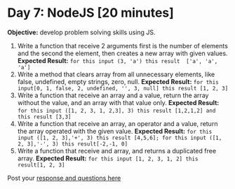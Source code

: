 # Day 7: NodeJS [20 minutes]


**Objective:** develop problem solving skills using JS.


1. Write a function that receive 2 arguments first is the number of elements and the second the element, then creates a new array with given values.
**Expected Result:** `for this input (3, 'a') this result  ['a', 'a', 'a']`
2. Write a method that clears array from all unnecessary elements, like false, undefined, empty strings, zero, null.
**Expected Result:** `for this input[0, 1, false, 2, undefined, '', 3, null] this result [1, 2, 3]`
3. Write a function that receive an array and a value, return the array without the value, and an array with  that value only.
**Expected Result:**  `for this input ([1, 2, 3, 1, 2,3], 3) this result [1,2,1,2] and this result [3,3]`
4. Write a function that receive an array, an operator and a value, return the array operated with the given value.
 **Expected Result:**  `for this input ([1, 2, 3],'+', 3) this result [4,5,6]; for this input ([1, 2, 3],'-', 3) this result[-2,-1, 0]`
5. Write a function that receive and array, and returns a duplicated free array.
**Expected Result:** `for this input [1, 2, 3, 1, 2] this result[1, 2, 3]`

Post your [response and questions here](https://foro.makeitreal.camp/t/respuesta-ejercicio-30-preparacion-top/4281)
